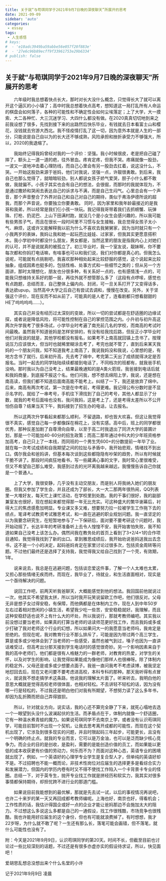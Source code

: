 ```yaml
---
title: 关于就“与苟琪同学于2021年9月7日晚的深夜聊天”所展开的思考
date: 2021-09-09
sidebar: 'auto'
categories:
 - essay
tags:
 - 人生感悟
# keys: 
#  - 'e10adc3949ba59abbe56e057f20f883e'
#  - '27e6c96b89ecff9f33961753e29b6334' 
# publish: false
---
```

## 关于就“与苟琪同学于2021年9月7日晚的深夜聊天”所展开的思考 
&emsp;&emsp;六年级时我总想着快点长大，那时对长大没什么概念，只觉得长大了就可以离开这个逼仄的小小镇了；高中时我总想着快点高考，想知道这一局打乱所有人命运的棋盘会如何落子，各种的可能性和不确定性会如何尘埃落定；上了大学，大一摸索、大二各种忙、大三沉迷学习、大四什么都没有做。在2020真真切切地到来之前我设想了很多，先找到接下来的出路然后快乐毕业，有钱就去日本看富士山和樱花，没钱就去穷游大西北。我不怪疫情打乱了这一切，因为意外本就是人生的一部分，只能说是自己自以为的长大还不够成熟，风险承担和挫折承受力不够强大，所以，2020的我退缩了。

&emsp;&emsp;我始终记得我妈曾经对我的一个评价：坚强。我小时候很皮，老是把自己磕了摔了，额头上一道一道的疤，往外冒血。疼肯定疼，但我不哭。疼痛就像一股劲，一波又一波地冲击着心理防线，而自己心里会有另一股劲去扛着，说这没什么，不哭。一开始这股劲来源于爸妈，他们对我说，坚强一点，许靓很勇敢。到后来，我自己也那么觉得了，就暗暗较劲，别人都说女孩子娇气爱哭，胆子小什么都不敢做，我就偏不。小孩子其实也会有自己的想法，会很倔，而那时的我就体现为，不是通过撒娇和哭闹去表达自己的诉求与不满，而是自己生闷气。心里总会有一个声音，那个声音整合了外界对自己和自己对自己的期待，类似于弗洛伊德所说的超我，而那个声音说，你要独立你要勇敢。
同时，因为家里和我年龄最接近的是我哥和我弟，所以经常是我们仨小孩一块玩。我记得我哥带着我们去抓螃蟹、玩弹珠、打枪、扔泥巴、上山下田满村跑，就没几个是小女生会感兴趣的，所以我可能有些男孩子气，而且在很长一段时间里不习惯与女生接触，我总觉得女孩子太小气、麻烦，这或许又能解释我以前为什么不喜欢去我舅舅家，因为当时就只有一个小我两岁的表妹，我妈让我和她一起玩芭比娃娃、过家家，但我其实更愿意搭积木。我小学初中时都没什么朋友，男女都是，当然这里的朋友是指我内心上对她们的认可，并不是说就真的被孤立了。初三毕业时，我一个室友说，靓妹啊，你不要每次都和你妈打电话嘛，有啥事也可以和我们说，我们对你都是真心的。但我怎么说呢，可能就有点挑剔吧，我喜欢那种相处起来比较舒服的感觉，这个说起来比较抽象，组成因素也挺多的，包括性格、处事方式和一些细节之类的；但从另一个方面讲，那时太理想化，朋友也分很多种，有关系好一点的，也有感情浅一点的，可能我只想维持关系好的那一层，再往外就不想管那么多了（这段有点啰嗦，感觉也有点跑题，总结而言，自己整体上偏内向、封闭，可一旦关系打开了又变得话多，表达欲upup。当然高中大学之后自己有尝试去调和，慢慢在改变。另外，关于坚强这个评价，现在反而不如从前了，可能真的是人老了，连看剧都只想看甜甜的HE了呜呜呜呜……）。

&emsp;&emsp;其实自己并没有经历过太深刻的变故，所以一切的尝试都是在舒适圈的边缘试探，或者说是降低风险，将可能性控制在自己的掌控范围之内。小升初与初升高这两次升学我考了很多场试，小学毕业时考遍了南充前几名的学校，而南高的考试时间最晚。虽然我不知道爸妈是怎样安排的，有没有给我找后路，但反正小学毕业时他们对我说的就是，其他学校都没有报名，如果考不上南高就回镇上念书了。按理说压力应该很大，但当时也就稀里糊涂去考了，考完也就不管了，直到后来某天我妈的一个朋友问我，知不知道我考上南高了，我说我妈没和我说，心里想的是，有地方念书了就行。后来初升高，先去考了绵中，考完第二天出了成绩就得决定是否报名。当时一起去的同学陆陆续续都接到电话了，不同档次的班都有，就我爸手机没响。那时我以为自己没考上，结果最晚通知的是A类火箭班，我爸接到电话后就和我妈商量，到底报不报这个名。他们问我，想不想去绵阳上学，我说，还是想在南高读，但我们都不知道后面南高能不能考上。纠结了一下，我还是放弃了绵中。后来，南高有两次考试，第一次是在中考前，考得更难。我记得公布分数时是不显示名字的，就给了一串考号，手机往下滑找到了自己的考号，其他人都显示了分数，就我的考号后面啥也没有。我问我妈，这是考上了，还是考得太差所以不公开怕伤自尊？结果当天下午，我妈接到了招生办的电话，让去报名。

&emsp;&emsp;所以这两次升学看起来都那么顺利，不留退路，却也皆大欢喜。但这让我觉得很不真实，感觉自己每一步都像踩在棉花上，没有实感。高中后，班上的同学都很优秀，那种反差加剧了自尊滑向自卑，以至于高二时我退出了同济大学的苗圃计划，那是一个可能加40-60分的招生政策；而高二那年通过中科大的少年班资格参加高考，自己只上了一本线，而同班的一个男生凭600+的分数提前一年毕了业。就在每一次考试成绩和自我期望之间的拉扯与矛盾中，我开始悲观，情绪找不到出口。偶尔我会和爸妈讲，但基本每次谈到这些都隐隐有吵架的趋势，所以有时候就干脆不讲了。那段时间疯狂地看书，写一些藏满心事的文字，我时常心里很难受，但又不希望自己那么难受，我感到过去的光环离我越来越远，我慢慢告诉自己你就是一个普通人。

&emsp;&emsp;上了大学，我很安静，几乎没有主动交朋友，而是别人将我纳入她们的朋友圈。但我又参加了学生会，并且还成为了部长，大一大二那两年很热闹，QQ列表里一大堆好友，每天忙上课忙活动，在学校里到处跑。我的干事们很好，我的副部兼室友也很好，现在想起来都觉得那一年无比充实。可这种盛大的繁华谢幕后，衬得大三的焦虑感愈加明显。专业课又多又难，想要努力拉一拉被学生工作拖下去的绩点，笔译考试教资考试雅思考试，和一直在逃避的职业规划问题。我一直坚定的以为我要念研究生，在短暂地参与了一下保研后，面对要不要考研这个问题时，我开始动摇了。长达半年的考研准备听上去令人惶惶不安，我开始害怕失败，我不知道如果自己没考上该怎么办。偶然间我在教务处的首页上看到了3+2/4+1的合作项目通知，我觉得我找到了新的出口。拿到雅思成绩后，我开始劝说爸妈送我出去念书，这不是一个小的决定，起码爸妈肯定在家里讨论过很多次，包括资金周转等问题。不过他们最终还是选择了支持我，我觉得我又给自己找到了一个壳，有效期，1年。

&emsp;&emsp;说来说去，我总是在逃避问题，包括谈恋爱这件事，了解一个人太难也太累，又担心那些情绪无疾而终。而现在，我毕业了，待就业，和生活直面相对，现实是一个亟待解决的问题。

&emsp;&emsp;说回工作吧，前两天听我爸聊天，大概能感觉到他的想法。我回国前他就说过一次，他其实不希望我太拼，所以当时我开玩笑说留欧工作吧，他们很反对。父母无非是想子女过得安稳，有保障，而他俩都是在体制内工作，现在人到中年50岁左右过着相对悠闲的小镇生活，希望我少吃一些苦，安安稳稳就好。我理解，而且这种安稳舒适也说不上有什么大的坏处，所以我说行，那就考教师编吧。其实我以前没想过要当老师，如果真的打算当老师的话读师范更好找工作，而且我妈或多或少打破了我对老师这个行业的幻想，所以如果问大一的我愿意当老师吗，我肯定是拒绝的。但现在呢，我对教育行业不那么排斥了，可能是因为带过两个高三学生，算是或多或少地体会到了当老师的一些感受，虽然也被气到过，嗓子也因为一直讲话难受过，但高考出分那天接到学生电话时的感觉很奇妙。另一个影响因素来自于我的高中老师们，他们都是很有人格魅力的一群老师，对教育的热爱，对学生的关怀，以及对学生的影响，让我觉得如果能成为像他们那样人也很棒呀。除了体制内的稳定外，父母还是或多或少想要点面子。我爸一直问我考不考虑读博，被我坚定地怼回去后，现在又老问要不要考虑进高校，本科专科的那种。那天我听得有点冒火，就说我不想走搞学术这条路，他说我的理解太片面了。听来听去，我明白他的意思大概就是觉得高校老师很体面，也相对轻松。不去讲轻不轻松的话，因为没有哪一行是轻松的，不过我还是明白他们对我有所期望，不想努力读了这么多年书，却因为乱折腾而把自己弄得狼狈。

&emsp;&emsp;所以，针对就业方向，说实话，我的心还不算完全静了下来，就死心塌地去选一个一眼望到头没什么波澜起伏的生活。而矛盾点在于，体制内就像一个舒适圈，它有一种温水煮青蛙的魔力。如果说苟琪同学不去南京上学，或者没有认识苟琪同学，可能目前暂时不出现一个契机，让我去思考离开成都的可能性，而现在这个契机出现了，它涉及到很多现实的问题，并且时限起码三年起步，可能更长，且没有一个明确的终止点。就我的专业而言，它可以是万金油，也可以是泛而缺少核心竞争力。而企业的目的是创收，是盈利，需要的是能创造价值的员工，而如果能以更低的成本收获更有价值的劳动力，何乐而不为？而面对这种心态，英语专业的困境就出现了，例如，一个英语好的心理学专业学生是复合型人才，但单纯的英语好却不是。不过招聘也不能一概而论，非技术性岗位对应届生的选择更多是看综合实力和发展潜力，但国内的学历内卷有时又不得不使找工作陷入一个卡背景卡专业的怪圈。总结一下，对于英专生，抛开专业找工作就是拼经历和软实力，我其实对很多事情都保持期待，却担忧跨不进行业的那道门槛。

&emsp;&emsp;如果说目前我能想到的最优解，那就是先去试一试，以后的事视情况再说吧，也许二十来岁的某一天又再回成都考教师编呢。上海也好，南京也好，得看机会；工作性质的话，我估计得国企或好一点的企业才能让爸妈那边不会施加太大的阻力。不过想这么多说这么多都是自己的一通假设，找工作很残酷，市场竞争也很残酷，我也许能用好应届生的这个身份，但也有可能就浪费掉了。有时想想，我才22岁呀，为什么就不敢了呢？一生还有那么长，落笔可能会画错，但不落笔，就什么可能性也没有了。


附：今天是2021年9月9日，认识苟琪同学的第20天。时间不长，但截至目前也讨论过一些比较深刻的话题，不过还是有很多亦虚亦实的假设待求证，所以，快见面吧！




爱胡思乱想总没想出来个什么名堂的小许

记于2021年9月9日 凌晨

